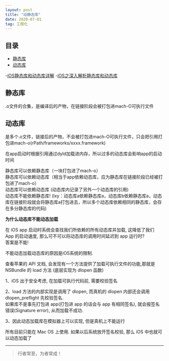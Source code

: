 ```yaml
---
layout: post
title: "动静态库"
date: 2020-07-01
tag: 工程化
---
```



## 目录
- [静态库](#content1)   
- [动态库](#content2)   


-[iOS静态库和动态库详解](https://juejin.cn/post/7237661384996569125)
-[iOS之深入解析静态库和动态库](https://blog.csdn.net/Forever_wj/article/details/120018386)


## <a id="content1">静态库</a>

.o文件的合集，是编译后的产物，在链接阶段会被打包进mach-O可执行文件     


## <a id="content2">动态库</a>

是多个.o文件，链接后的产物，不会被打包进mach-O可执行文件，只会把引用打包进mach-o(rPath/frameworks/xxxx.framework)

在app启动时根据引用通过dyld加载进内存，所以过多的动态库会影响app的启动时间  


静态库可以依赖静态库（一块打包进了mach-o）         
静态库可以依赖动态库（相当于app依赖动态库，应为静态库在链接阶段已经被打包进了mach-o）        
动态库可以依赖动态库 (动态库内记录了另外一个动态库的引用)          
动态库不能依赖静态库! (lxy：动态库a依赖静态库a，动态库b依赖静态库a，动态库在链接阶段就会将静态库a打包进去，所以多个动态库依赖相同的静态库，会存在多分静态库的代码)     

**为什么动态库不能动态加载**   

在 iOS app 启动时系统会查找我们所依赖的所有动态库并加载, 这降低了我们 App 的启动速度, 那么可不可以将动态库的调用时间延迟到 app 运行时?     
答案是不能!      

不能动态加载动态库的原因是iOS系统的限制. 

查看苹果的 API 文档, 会发现有一个方法提供了加载可执行文件的功能,那就是 NSBundle 的 load 方法 (底层实现为 dlopen 函数)             

1、iOS 出于安全考虑, 在加载可执行代码前, 需要校验签名    

2、load 方法的内部实现是调用了 dlopen, 而真机的 dlopen 内部还会调用dlopen_preflight 先校验签名.      
如果库不是事先打包进 app(打包进 app 的话会与 app 有相同签名), 就会报签名错误(Signature error), 从而加载不成功.    

3、因此动态加载库在模拟器上可以实现, 但是真机上不能运行    

所有目前只能在 Mac OS 上使用. 如果以后系统放开签名校验, 那么 iOS 中也就可以动态加载了





----------
>  行者常至，为者常成！


